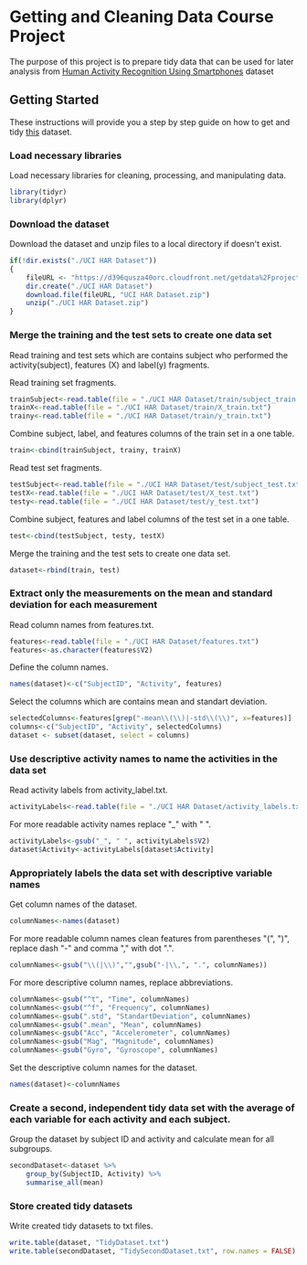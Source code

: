 # Getting and Cleaning Data Course Project

The purpose of this project is to prepare tidy data that can be used for later analysis from [Human Activity Recognition Using Smartphones](http://archive.ics.uci.edu/ml/datasets/Human+Activity+Recognition+Using+Smartphones) dataset

## Getting Started

These instructions will provide you a step by step guide on how to get and tidy [this](https://d396qusza40orc.cloudfront.net/getdata%2Fprojectfiles%2FUCI%20HAR%20Dataset.zip) dataset.  

### Load necessary libraries
Load necessary libraries for cleaning, processing, and manipulating data.
```R
library(tidyr)
library(dplyr)
```

### Download the dataset
Download the dataset and unzip files to a local directory if doesn't exist.
```R
if(!dir.exists("./UCI HAR Dataset"))
{
    fileURL <- "https://d396qusza40orc.cloudfront.net/getdata%2Fprojectfiles%2FUCI%20HAR%20Dataset.zip"
    dir.create("./UCI HAR Dataset")
    download.file(fileURL, "UCI HAR Dataset.zip")
    unzip("./UCI HAR Dataset.zip")
}
```

### Merge the training and the test sets to create one data set
Read training and test sets which are contains subject who performed the activity(subject), features (X) and label(y) fragments.

Read training set fragments.
```R
trainSubject<-read.table(file = "./UCI HAR Dataset/train/subject_train.txt")
trainX<-read.table(file = "./UCI HAR Dataset/train/X_train.txt")
trainy<-read.table(file = "./UCI HAR Dataset/train/y_train.txt")
```
Combine subject, label, and features columns of the train set in a one table.
```R
train<-cbind(trainSubject, trainy, trainX)
```
Read test set fragments. 
```R
testSubject<-read.table(file = "./UCI HAR Dataset/test/subject_test.txt")
testX<-read.table(file = "./UCI HAR Dataset/test/X_test.txt")
testy<-read.table(file = "./UCI HAR Dataset/test/y_test.txt")
```
Combine subject, features and label columns of the test set in a one table.
```R
test<-cbind(testSubject, testy, testX)
```
Merge the training and the test sets to create one data set.
```R
dataset<-rbind(train, test)
```

### Extract only the measurements on the mean and standard deviation for each measurement
Read column names from features.txt.
```R
features<-read.table(file = "./UCI HAR Dataset/features.txt")
features<-as.character(features$V2)
```
Define the column names.
```R
names(dataset)<-c("SubjectID", "Activity", features)
```
Select the columns which are contains mean and standart deviation.
```R
selectedColumns<-features[grep("-mean\\(\\)|-std\\(\\)", x=features)]
columns<-c("SubjectID", "Activity", selectedColumns)
dataset <- subset(dataset, select = columns)
```

### Use descriptive activity names to name the activities in the data set
Read activity labels from activity_label.txt.
```R
activityLabels<-read.table(file = "./UCI HAR Dataset/activity_labels.txt")
```
For more readable activity names replace "_" with " ".
```R
activityLabels<-gsub("_", " ", activityLabels$V2)
dataset$Activity<-activityLabels[dataset$Activity]
```

### Appropriately labels the data set with descriptive variable names
Get column names of the dataset.
```R
columnNames<-names(dataset)
```
For more readable column names clean features from parentheses "(", ")", replace  dash "-" and comma "," with dot ".".
```R
columnNames<-gsub("\\(|\\)","",gsub("-|\\,", ".", columnNames))
```
For more descriptive column names, replace abbreviations.
```R
columnNames<-gsub("^t", "Time", columnNames)
columnNames<-gsub("^f", "Frequency", columnNames)
columnNames<-gsub(".std", "StandartDeviation", columnNames)
columnNames<-gsub(".mean", "Mean", columnNames)
columnNames<-gsub("Acc", "Accelerometer", columnNames)
columnNames<-gsub("Mag", "Magnitude", columnNames)
columnNames<-gsub("Gyro", "Gyroscope", columnNames)
```
Set the descriptive column names for the dataset.
```R
names(dataset)<-columnNames
```

### Create a second, independent tidy data set with the average of each variable for each activity and each subject.
Group the dataset by subject ID and activity and calculate mean for all subgroups. 
```R
secondDataset<-dataset %>%
    group_by(SubjectID, Activity) %>%
    summarise_all(mean)
```

### Store created tidy datasets
Write created tidy datasets to txt files.
```R
write.table(dataset, "TidyDataset.txt")
write.table(secondDataset, "TidySecondDataset.txt", row.names = FALSE)
```
